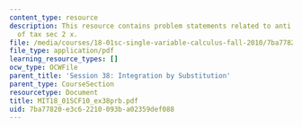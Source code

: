 ```yaml
---
content_type: resource
description: This resource contains problem statements related to anti derivative
  of tax sec 2 x.
file: /media/courses/18-01sc-single-variable-calculus-fall-2010/7ba77820e3c62210093ba02359def088_MIT18_01SCF10_ex38prb.pdf
file_type: application/pdf
learning_resource_types: []
ocw_type: OCWFile
parent_title: 'Session 38: Integration by Substitution'
parent_type: CourseSection
resourcetype: Document
title: MIT18_01SCF10_ex38prb.pdf
uid: 7ba77820-e3c6-2210-093b-a02359def088
---
```

